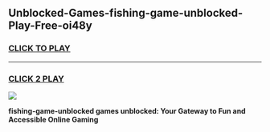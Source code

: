 
## Unblocked-Games-fishing-game-unblocked-Play-Free-oi48y
<h3>
<a href="https://premium76.site?title=fishing-game-unblocked&ref=09A">CLICK TO PLAY</a></h3>
<hr>

<h3>
<a href="https://premium76.site?title=fishing-game-unblocked&ref=09A">CLICK 2 PLAY</a>
  
</h3>

<a href="https://premium76.site?title=fishing-game-unblocked&ref=09A"><img src="https://clearcache.store/games.png"></a>


**fishing-game-unblocked games unblocked: Your Gateway to Fun and Accessible Online Gaming**
